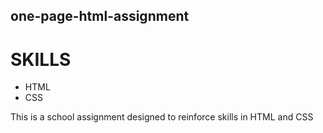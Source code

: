 ## one-page-html-assignment
# SKILLS

- HTML
- CSS

This is a school assignment designed to reinforce skills in HTML and CSS
